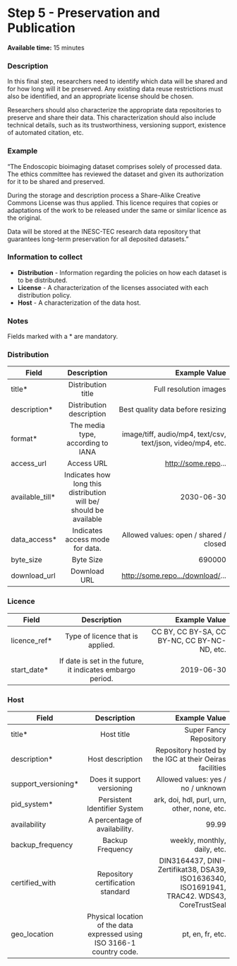 # Step 5 - Preservation and Publication

**Available time:** 15 minutes

### Description
In this final step, researchers need to identify which data will be shared and for how long will it be preserved. Any existing data reuse restrictions must also be identified, and an appropriate license should be chosen. 

Researchers should also characterize the appropriate data repositories to preserve and share their data. This characterization should also include technical details, such as its trustworthiness, versioning support, existence of automated citation, etc.

### Example
“The Endoscopic bioimaging dataset comprises solely of processed data. The ethics committee has reviewed the dataset and given its authorization for it to be shared and preserved.

During the storage and description process a Share-Alike Creative Commons License was thus applied. This licence requires that copies or adaptations of the work to be released under the same or similar licence as the original.

Data will be stored at the INESC-TEC research data repository that guarantees long-term preservation for all deposited datasets.”

### Information to collect
* **Distribution** - Information regarding the policies on how each dataset is to be distributed.
* **License** - A characterization of the licenses associated with each distribution policy.
* **Host** - A characterization of the data host.

### Notes
Fields marked with a * are mandatory.

### Distribution

| **Field**        | **Description**           | **Example Value**  |
| ------------- |:-------------:| -----:|
| title*      | Distribution title | Full resolution images |
| description*      | Distribution description     |   Best quality data before resizing |
| format*      | The media type, according to IANA    |   image/tiff, audio/mp4, text/csv, text/json, video/mp4, etc. |
| access_url      | Access URL     |   http://some.repo... |
| available_till*      | Indicates how long this distribution will be/ should be available     |   2030-06-30 |
| data_access*      | Indicates access mode for data.      |   Allowed values: open / shared / closed |
| byte_size      | Byte Size     |   690000 |
| download_url      | Download URL   |   http://some.repo.../download/... |

### Licence

| **Field**        | **Description**           | **Example Value**  |
| ------------- |:-------------:| -----:|
| licence_ref*      | Type of licence that is applied. | CC BY, CC BY-SA, CC BY-NC, CC BY-NC-ND, etc. |
| start_date*      | If date is set in the future, it indicates embargo period. | 2019-06-30 |

### Host

| **Field**        | **Description**           | **Example Value**  |
| ------------- |:-------------:| -----:|
| title* | Host title | Super Fancy Repository |
| description* | Host description     |   Repository hosted by the IGC at their Oeiras facilities |
| support_versioning* | Does it support versioning |   Allowed values: yes / no / unknown |
| pid_system* | Persistent Identifier System | ark, doi, hdl, purl, urn, other, none, etc. |
| availability | A percentage of availability. | 99.99 |
| backup_frequency | Backup Frequency | weekly, monthly, daily, etc. |
| certified_with | Repository certification standard | DIN3164437, DINI-Zertifikat38, DSA39, ISO1636340, ISO1691941, TRAC42. WDS43, CoreTrustSeal |
| geo_location | Physical location of the data expressed using ISO 3166-1 country code. | pt, en, fr, etc. |
